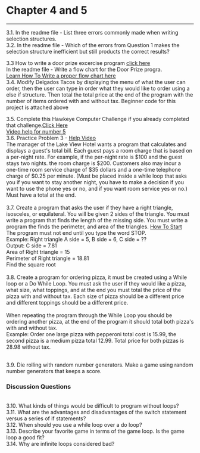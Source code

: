 # Chapter 4 and 5
<hr>
3.1. In the readme file - List three errors commonly made when writing selection structures.<br>
3.2. In the readme file - Which of the errors from Question 1 makes the selection structure inefficient but still products the correct results?<br>

3.3 How to write a door prize excercise program <a href="https://drive.google.com/file/d/0B-yijELfnxkbVUIyZ3ZkSVVkbjg/view?usp=sharing"> click here</a><br>
In the readme file - Write a flow chart for the Door Prize progra.<br>
<a href = "https://www.programiz.com/article/flowchart-programming">Learn How To Write a proper flow chart here</a>
<br>
3.4. Modify Delgados Tacos by displaying the menu of what the user can order, then the user can type in order what they would like to order using a else if structure. Then total the total price at the end of the program with the number of items ordered with and without tax. Beginner code for this project is attached above<br>

3.5. Complete this Hawkeye Computer Challenge if you already completed that challenge.<a href="https://sites.google.com/a/davenport.k12.ia.us/mr-brosius-class-room/hawkeye-computer-programming-challenge/problem-1">Click Here</a><br>
<a href="https://drive.google.com/file/d/0B-yijELfnxkbN2g4SU5DaUVmVHc/view?usp=sharing">Video help for number 5</a><br>
3.6. Practice Problem 3 - <a href="https://drive.google.com/file/d/0B-yijELfnxkbTlJwamRjcFpWZWs/view?usp=sharing">Help Video</a><br>
The manager of the Lake View Hotel wants a program that calculates and displays a guest's total bill. Each guest pays a room charge that is based on a per-night rate. For example, if the per-night rate is $100 and the guest stays two nights. the room charge is $200. Customers also may incur a one-time room service charge  of $35 dollars and a one-time telephone charge of $0.25 per minute. (Must be placed inside a while loop that asks you if you want to stay another night, you have to make a decision if you want to use the phone yes or no, and if you want room service yes or no.) Must have a total at the end. <br>
<br>
3.7. Create a program that asks the user if they have a right triangle, isosceles, or equilateral. You will be given 2 sides of the triangle. You must write a program that finds the length of the missing side. You must write a program the finds the perimeter, and area of the triangles. <a href="https://youtu.be/--l6BaOJa-g">How To Start</a>
<br> 
The program must not end until you type the word STOP.
<br>
Example: Right triangle A side = 5, B side = 6, C side = ??<br>
Output: C side = 7.81<br>
Area of Right triangle = 15<br>
Perimeter of  Right triangle = 18.81<br>
Find the square root<br><br>
3.8. Create a program for ordering pizza, it must be created using a While loop or a Do While Loop. You must ask the user if they would like a pizza, what size, what toppings, and at the end you must total the price of the pizza with and without tax. Each size of pizza should be a different price and different toppings should be a different price. <br>
<br>
When repeating the program through the While Loop you should be ordering another pizza, at the end of the program it should total both pizza's with and without tax.
<br>
Example: Order one large pizza with pepperoni total cost is 15.99, the second pizza is a medium pizza total 12.99. Total price for both pizzas is 28.98 without tax. 
<br><br>

3.9. Die rolling with random number generators. Make a game using random number generators that keeps a score. 
<br>
<h3>Discussion Questions</h3><br>
3.10. What kinds of things would be difficult to program without loops?<br>
3.11. What are the advantages and disadvantages of the switch statement versus a series of if statements?<br>
3.12. When should you use a while loop over a do loop?<br>
3.13. Describe your favorite game in terms of the game loop. Is the game loop a good fit?<br>
3.14. Why are infinite loops considered bad? <br>
